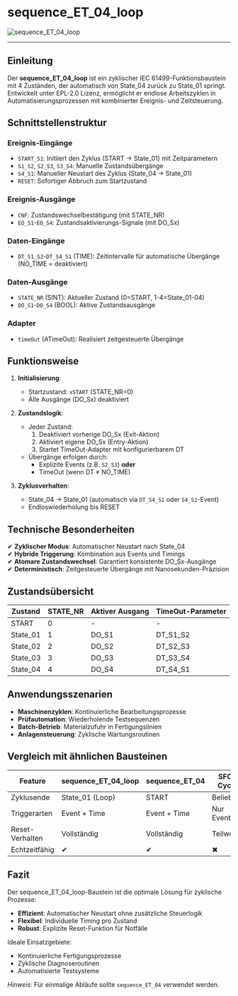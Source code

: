 # sequence_ET_04_loop

![sequence_ET_04_loop](https://github.com/user-attachments/assets/713dab33-e014-44d8-b72c-40e3a7b10b45)

* * * * * * * * * *

## Einleitung
Der **sequence_ET_04_loop** ist ein zyklischer IEC 61499-Funktionsbaustein mit 4 Zuständen, der automatisch von State_04 zurück zu State_01 springt.
Entwickelt unter EPL-2.0 Lizenz, ermöglicht er endlose Arbeitszyklen in Automatisierungsprozessen mit kombinierter Ereignis- und Zeitsteuerung.

## Schnittstellenstruktur

### **Ereignis-Eingänge**
- `START_S1`: Initiiert den Zyklus (START → State_01) mit Zeitparametern
- `S1_S2`, `S2_S3`, `S3_S4`: Manuelle Zustandsübergänge
- `S4_S1`: Manueller Neustart des Zyklus (State_04 → State_01)
- `RESET`: Sofortiger Abbruch zum Startzustand

### **Ereignis-Ausgänge**
- `CNF`: Zustandswechselbestätigung (mit STATE_NR)
- `EO_S1`-`EO_S4`: Zustandsaktivierungs-Signale (mit DO_Sx)

### **Daten-Eingänge**
- `DT_S1_S2`-`DT_S4_S1` (TIME):
  Zeitintervalle für automatische Übergänge (NO_TIME = deaktiviert)

### **Daten-Ausgänge**
- `STATE_NR` (SINT): Aktueller Zustand (0=START, 1-4=State_01-04)
- `DO_S1`-`DO_S4` (BOOL): Aktive Zustandsausgänge

### **Adapter**
- `timeOut` (ATimeOut): Realisiert zeitgesteuerte Übergänge

## Funktionsweise

1. **Initialisierung**:
   - Startzustand: `xSTART` (STATE_NR=0)
   - Alle Ausgänge (DO_Sx) deaktiviert

2. **Zustandslogik**:
   - Jeder Zustand:
     1. Deaktiviert vorherige DO_Sx (Exit-Aktion)
     2. Aktiviert eigene DO_Sx (Entry-Aktion)
     3. Startet TimeOut-Adapter mit konfigurierbarem DT
   - Übergänge erfolgen durch:
     - Explizite Events (z.B. `S2_S3`) **oder**
     - TimeOut (wenn DT ≠ NO_TIME)

3. **Zyklusverhalten**:
   - State_04 → State_01 (automatisch via `DT_S4_S1` oder `S4_S1`-Event)
   - Endloswiederholung bis RESET

## Technische Besonderheiten

✔ **Zyklischer Modus**: Automatischer Neustart nach State_04  
✔ **Hybride Triggerung**: Kombination aus Events und Timings  
✔ **Atomare Zustandswechsel**: Garantiert konsistente DO_Sx-Ausgänge  
✔ **Deterministisch**: Zeitgesteuerte Übergänge mit Nanosekunden-Präzision  

## Zustandsübersicht

| Zustand | STATE_NR | Aktiver Ausgang | TimeOut-Parameter |
|---------|----------|-----------------|-------------------|
| START   | 0        | -               | -                 |
| State_01| 1        | DO_S1           | DT_S1_S2          |
| State_02| 2        | DO_S2           | DT_S2_S3          |
| State_03| 3        | DO_S3           | DT_S3_S4          |
| State_04| 4        | DO_S4           | DT_S4_S1          |

## Anwendungsszenarien

- **Maschinenzyklen**: Kontinuierliche Bearbeitungsprozesse
- **Prüfautomation**: Wiederholende Testsequenzen
- **Batch-Betrieb**: Materialzufuhr in Fertigungslinien
- **Anlagensteuerung**: Zyklische Wartungsroutinen

## Vergleich mit ähnlichen Bausteinen

| Feature          | sequence_ET_04_loop | sequence_ET_04 | SFC-Cycle       |
|------------------|---------------------|----------------|-----------------|
| Zyklusende      | State_01 (Loop)     | START          | Beliebig        |
| Triggerarten    | Event + Time        | Event + Time   | Nur Event       |
| Reset-Verhalten | Vollständig         | Vollständig    | Teilweise       |
| Echtzeitfähig   | ✔                   | ✔              | ✖               |

## Fazit

Der sequence_ET_04_loop-Baustein ist die optimale Lösung für zyklische Prozesse:

- **Effizient**: Automatischer Neustart ohne zusätzliche Steuerlogik
- **Flexibel**: Individuelle Timing pro Zustand
- **Robust**: Explizite Reset-Funktion für Notfälle

Ideale Einsatzgebiete:
- Kontinuierliche Fertigungsprozesse
- Zyklische Diagnoseroutinen
- Automatisierte Testsysteme

*Hinweis:* Für einmalige Abläufe sollte `sequence_ET_04` verwendet werden.
